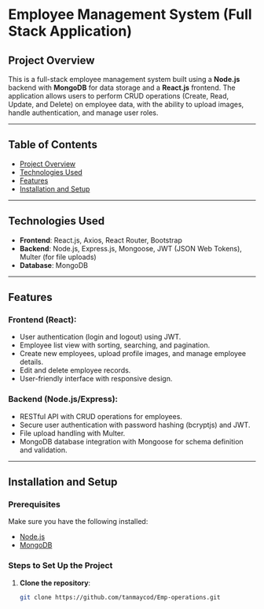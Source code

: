 # Employee Management System (Full Stack Application)

## Project Overview

This is a full-stack employee management system built using a **Node.js** backend with **MongoDB** for data storage and a **React.js** frontend. The application allows users to perform CRUD operations (Create, Read, Update, and Delete) on employee data, with the ability to upload images, handle authentication, and manage user roles.

---

## Table of Contents

- [Project Overview](#project-overview)
- [Technologies Used](#technologies-used)
- [Features](#features)
- [Installation and Setup](#installation-and-setup)

---

## Technologies Used

- **Frontend**: React.js, Axios, React Router, Bootstrap
- **Backend**: Node.js, Express.js, Mongoose, JWT (JSON Web Tokens), Multer (for file uploads)
- **Database**: MongoDB
---
## Features

### Frontend (React):
- User authentication (login and logout) using JWT.
- Employee list view with sorting, searching, and pagination.
- Create new employees, upload profile images, and manage employee details.
- Edit and delete employee records.
- User-friendly interface with responsive design.

### Backend (Node.js/Express):
- RESTful API with CRUD operations for employees.
- Secure user authentication with password hashing (bcryptjs) and JWT.
- File upload handling with Multer.
- MongoDB database integration with Mongoose for schema definition and validation.

---
## Installation and Setup

### Prerequisites
Make sure you have the following installed:

- [Node.js](https://nodejs.org/en/)
- [MongoDB](https://www.mongodb.com/)

### Steps to Set Up the Project

1. **Clone the repository**:

   ```bash
   git clone https://github.com/tanmaycod/Emp-operations.git


